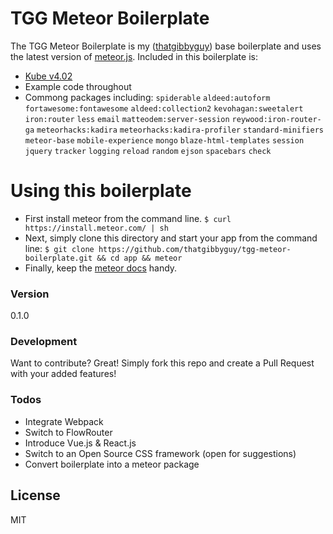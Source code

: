 # TGG Meteor Boilerplate

The TGG Meteor Boilerplate is my ([thatgibbyguy](https://twitter.com/thatgibbyguy)) base boilerplate and uses the latest version of [meteor.js](https://www.meteor.com/). Included in this boilerplate is:

  - [Kube v4.02](http://k1.imperavi.com/) 
  - Example code throughout
  - Commong packages including: `spiderable` `aldeed:autoform` `fortawesome:fontawesome` `aldeed:collection2` `kevohagan:sweetalert` `iron:router` `less` `email` `matteodem:server-session` `reywood:iron-router-ga` `meteorhacks:kadira` `meteorhacks:kadira-profiler` `standard-minifiers` `meteor-base` `mobile-experience` `mongo` `blaze-html-templates` `session` `jquery` `tracker` `logging` `reload` `random` `ejson` `spacebars` `check`

# Using this boilerplate
- First install meteor from the command line.
`$ curl https://install.meteor.com/ | sh`
- Next, simply clone this directory and start your app from the command line: `$ git clone https://github.com/thatgibbyguy/tgg-meteor-boilerplate.git && cd app && meteor`
- Finally, keep the [meteor docs](http://docs.meteor.com/#/full/) handy.

### Version
0.1.0

### Development
Want to contribute? Great! Simply fork this repo and create a Pull Request with your added features!

### Todos

 - Integrate Webpack
 - Switch to FlowRouter
 - Introduce Vue.js & React.js
 - Switch to an Open Source CSS framework (open for suggestions)
 - Convert boilerplate into a meteor package

License
----
MIT

